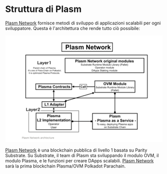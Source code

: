# Struttura di Plasm

[Plasm Network](https://www.plasmnet.io/) fornisce metodi di sviluppo di applicazioni scalabili per ogni sviluppatore. Questa è l'architettura che rende tutto ciò possibile:

![](../.gitbook/assets/sukurnshotto-2020-05-31-201049png.png)

[Plasm Network](https://www.plasmnet.io/) è una blockchain pubblica di livello 1 basata su Parity Substrate. Su Substrate, il team di Plasm sta sviluppando il modulo OVM, il modulo Plasma, e le funzioni per creare DApps scalabili. [Plasm Network](https://www.plasmnet.io/) sarà la prima blockchain Plasma/OVM Polkadot Parachain.


